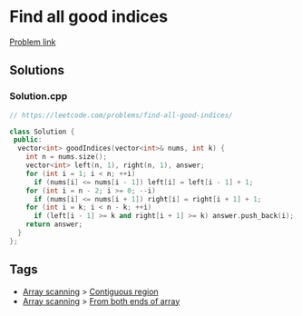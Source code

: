 # Find all good indices

[Problem link](https://leetcode.com/problems/find-all-good-indices/)

## Solutions


### Solution.cpp
```cpp
// https://leetcode.com/problems/find-all-good-indices/

class Solution {
 public:
  vector<int> goodIndices(vector<int>& nums, int k) {
    int n = nums.size();
    vector<int> left(n, 1), right(n, 1), answer;
    for (int i = 1; i < n; ++i)
      if (nums[i] <= nums[i - 1]) left[i] = left[i - 1] + 1;
    for (int i = n - 2; i >= 0; --i)
      if (nums[i] <= nums[i + 1]) right[i] = right[i + 1] + 1;
    for (int i = k; i < n - k; ++i)
      if (left[i - 1] >= k and right[i + 1] >= k) answer.push_back(i);
    return answer;
  }
};
```
## Tags

* [Array scanning](/Collections/array-scanning.md#array-scanning) > [Contiguous region](/Collections/array-scanning.md#contiguous-region)
* [Array scanning](/Collections/array-scanning.md#array-scanning) > [From both ends of array](/Collections/array-scanning.md#from-both-ends-of-array)
